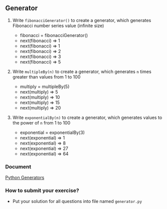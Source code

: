 ## Generator
1. Write `fibonacciGenerator()` to create a generator, which generates Fibonacci number series value (infinite size)
    - fibonacci = fibonacciGenerator()
    - next(fibonacci) => 1
    - next(fibonacci) => 1
    - next(fibonacci) => 2
    - next(fibonacci) => 3
    - next(fibonacci) => 5

2. Write `multipleBy(n)` to create a generator, which generates `n` times greater than values from 1 to 100
    - multiply = multipleBy(5)
    - next(multiply) => 5
    - next(multiply) => 10
    - next(multiply) => 15
    - next(multiply) => 20

3. Write `exponentialBy(n)` to create a generator, which generates values to the power of `n` from 1 to 100
    - exponential = exponentialBy(3)
    - next(exponential) => 1
    - next(exponential) => 8
    - next(exponential) => 27
    - next(exponential) => 64

### Document
[Python Generators](https://www.programiz.com/python-programming/generator)

### How to submit your exercise?
- Put your solution for all questions into file named `generator.py`
